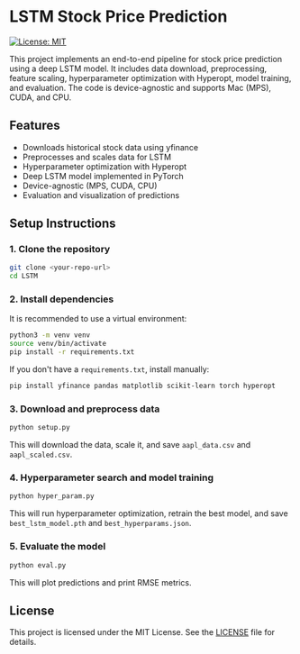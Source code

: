 # LSTM Stock Price Prediction

[![License: MIT](https://img.shields.io/badge/License-MIT-yellow.svg)](LICENSE)

This project implements an end-to-end pipeline for stock price prediction using a deep LSTM model. It includes data download, preprocessing, feature scaling, hyperparameter optimization with Hyperopt, model training, and evaluation. The code is device-agnostic and supports Mac (MPS), CUDA, and CPU.

## Features
- Downloads historical stock data using yfinance
- Preprocesses and scales data for LSTM
- Hyperparameter optimization with Hyperopt
- Deep LSTM model implemented in PyTorch
- Device-agnostic (MPS, CUDA, CPU)
- Evaluation and visualization of predictions

## Setup Instructions

### 1. Clone the repository
```bash
git clone <your-repo-url>
cd LSTM
```

### 2. Install dependencies
It is recommended to use a virtual environment:
```bash
python3 -m venv venv
source venv/bin/activate
pip install -r requirements.txt
```
If you don't have a `requirements.txt`, install manually:
```bash
pip install yfinance pandas matplotlib scikit-learn torch hyperopt
```

### 3. Download and preprocess data
```bash
python setup.py
```
This will download the data, scale it, and save `aapl_data.csv` and `aapl_scaled.csv`.

### 4. Hyperparameter search and model training
```bash
python hyper_param.py
```
This will run hyperparameter optimization, retrain the best model, and save `best_lstm_model.pth` and `best_hyperparams.json`.

### 5. Evaluate the model
```bash
python eval.py
```
This will plot predictions and print RMSE metrics.

## License

This project is licensed under the MIT License. See the [LICENSE](LICENSE) file for details. 